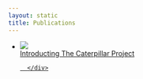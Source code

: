 ```yaml
---
layout: static
title: Publications
---
```


<ul class="projectlist">
  <li>
  <a href="http://caterpillarproject.org/caterpillar/">
      <img src="/assets/pages/caterpillar_screenshot.jpg">
      <div class="container">
        <span class="projectlistheading">Introducting The Caterpillar Project</span><br />
        
      </div>
  </a>
  </li>  

